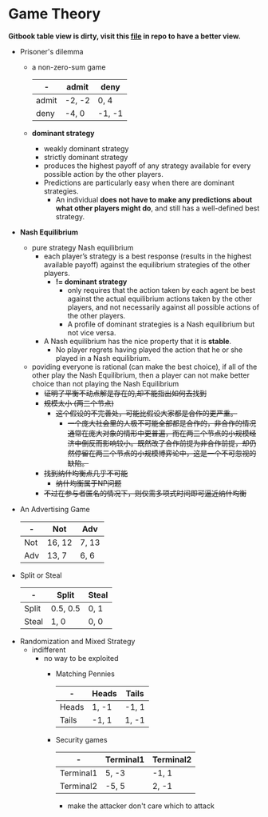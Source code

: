 # Game Theory

__Gitbook table view is dirty, visit this [file](https://github.com/ChrisLinn/comp90054-cheat/blob/master/12.GameTheory.md) in repo to have a better view.__

+ Prisoner's dilemma
    * a non-zero-sum game

        | - | admit | deny |
        | - | - | - |
        | admit | -2, -2 | 0, 4 |
        | deny | -4, 0 | -1, -1 |

    * __dominant strategy__
        - weakly dominant strategy
        - strictly dominant strategy 
        - produces the highest payoff of any strategy available for every possible action by the other players.
        - Predictions are particularly easy when there are dominant strategies.
            + An individual __does not have to make any predictions about what other players might do__, and still has a well-defined best strategy.
+ __Nash Equilibrium__
    * pure strategy Nash equilibrium
        - each player’s strategy is a best response (results in the highest available payoff) against the equilibrium strategies of the other players.
            + __!= dominant strategy__
                * only requires that the action taken by each agent be best against the actual equilibrium actions taken by the other players, and not necessarily against all possible actions of the other players.
                * A profile of dominant strategies is a Nash equilibrium but not vice versa.
        - A Nash equilibrium has the nice property that it is __stable__.
            + No player regrets having played the action that he or she played in a Nash equilibrium.
    * poviding everyone is rational (can make the best choice), if all of the other play the Nash Equilibrium, then a player can not make better choice than not playing the Nash Equilibrium
        - ~~证明了平衡不动点解是存在的,却不能指出如何去找到~~
        - ~~规模太小 (两三个节点)~~
            + ~~这个假设的不完善处，可能比假设大家都是合作的更严重。~~
                * ~~一个庞大社会里的人极不可能全部都是合作的，非合作的情况通常在庞大对象的情形中更普遍，而在两三个节点的小规模经济中倒反而影响较小。既然改了合作前提为非合作前提，却仍然停留在两三个节点的小规模博弈论中，这是一个不可忽视的缺陷。~~
        - ~~找到纳什均衡点几乎不可能~~
            + ~~纳什均衡属于NP问题~~
        - ~~不过在参与者匿名的情况下，则仅需多项式时间即可逼近纳什均衡~~
+ An Advertising Game

    | - | Not | Adv |
    | - | - | - |
    | Not | 16, 12 | 7, 13 |
    | Adv | 13, 7 | 6, 6 |

+ Split or Steal

    | - | Split | Steal |
    | - | - | - |
    | Split | 0.5, 0.5 | 0, 1 |
    | Steal | 1, 0 | 0, 0 |


*  Randomization and Mixed Strategy
    + indifferent
        * no way to be exploited
            + Matching Pennies

                | - | Heads | Tails |
                | - | - | - |
                | Heads | 1, -1 | -1, 1 |
                | Tails | -1, 1 | 1, -1 |


            + Security games

                | - | Terminal1 | Terminal2 |
                | - | - | - |
                | Terminal1 | 5, -3 | -1, 1 |
                | Terminal2 | -5, 5 | 2, -1 |

                + make the attacker don't care which to attack